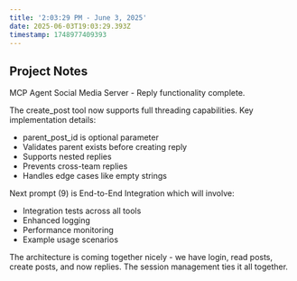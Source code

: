 ```yaml
---
title: '2:03:29 PM - June 3, 2025'
date: 2025-06-03T19:03:29.393Z
timestamp: 1748977409393
---
```


## Project Notes

MCP Agent Social Media Server - Reply functionality complete.

The create_post tool now supports full threading capabilities. Key implementation details:

- parent_post_id is optional parameter
- Validates parent exists before creating reply
- Supports nested replies
- Prevents cross-team replies
- Handles edge cases like empty strings

Next prompt (9) is End-to-End Integration which will involve:

- Integration tests across all tools
- Enhanced logging
- Performance monitoring
- Example usage scenarios

The architecture is coming together nicely - we have login, read posts, create posts, and now replies. The session management ties it all together.

